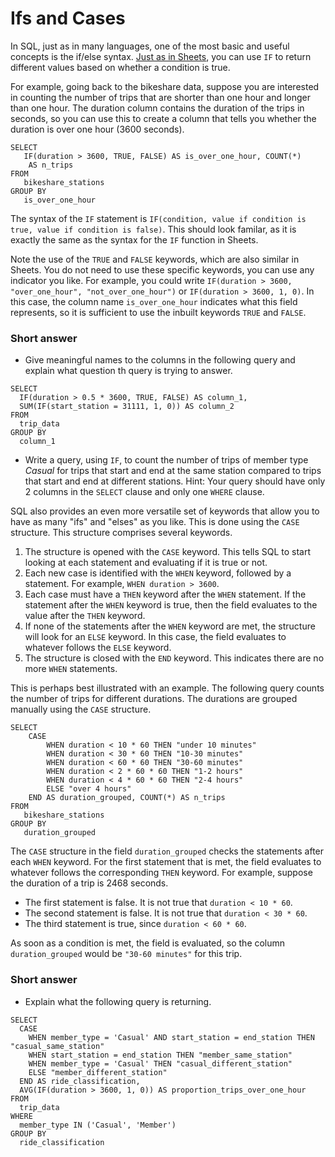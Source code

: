 <!-- Copyright (C)  Google, Runestone Interactive LLC
  This work is licensed under the Creative Commons Attribution-ShareAlike 4.0
  International License. To view a copy of this license, visit
  http://creativecommons.org/licenses/by-sa/4.0/. -->

Ifs and Cases
=============

In SQL, just as in many languages, one of the most basic and useful
concepts is the if/else syntax.
[Just as in Sheets](../what_is_a_formula.md), you can use `IF` to return 
different values based on whether a condition is true.

For example, going back to the bikeshare data, suppose you are
interested in counting the number of trips that are shorter than one
hour and longer than one hour. The duration column contains the duration
of the trips in seconds, so you can use this to create a column that
tells you whether the duration is over one hour (3600 seconds).

``` {sql}
SELECT
   IF(duration > 3600, TRUE, FALSE) AS is_over_one_hour, COUNT(*)
    AS n_trips
FROM
   bikeshare_stations
GROUP BY
   is_over_one_hour
```

The syntax of the `IF` statement is
`IF(condition, value if condition is true, value if condition is false)`.
This should look familar, as it is exactly the same as the syntax for
the `IF` function in Sheets.

Note the use of the `TRUE` and `FALSE` keywords, which are also similar
in Sheets. You do not need to use these specific keywords, you can use
any indicator you like. For example, you could write
`IF(duration > 3600, "over_one_hour", "not_over_one_hour")` or
`IF(duration > 3600, 1, 0)`. In this case, the column name
`is_over_one_hour` indicates what this field represents, so it is
sufficient to use the inbuilt keywords `TRUE` and `FALSE`.

### Short answer

- Give meaningful names to the columns in the following query and explain
what question th query is trying to answer.

``` {sql}
SELECT
  IF(duration > 0.5 * 3600, TRUE, FALSE) AS column_1,
  SUM(IF(start_station = 31111, 1, 0)) AS column_2
FROM
  trip_data
GROUP BY
  column_1
```

- Write a query, using `IF`, to count the number of trips of member type
*Casual* for trips that start and end at the same station compared to
trips that start and end at different stations. 
Hint: Your query should have only 2 columns in the `SELECT` clause and only
one `WHERE` clause.

SQL also provides an even more versatile set of keywords that allow you
to have as many "ifs" and "elses" as you like. This is done using the
`CASE` structure. This structure comprises several keywords.

1.  The structure is opened with the `CASE` keyword. This tells SQL to
    start looking at each statement and evaluating if it is true or not.
2.  Each new case is identified with the `WHEN` keyword, followed by a
    statement. For example, `WHEN duration > 3600`.
3.  Each case must have a `THEN` keyword after the `WHEN` statement. If
    the statement after the `WHEN` keyword is true, then the field
    evaluates to the value after the `THEN` keyword.
4.  If none of the statements after the `WHEN` keyword are met, the
    structure will look for an `ELSE` keyword. In this case, the field
    evaluates to whatever follows the `ELSE` keyword.
5.  The structure is closed with the `END` keyword. This indicates there
    are no more `WHEN` statements.

This is perhaps best illustrated with an example. The following query
counts the number of trips for different durations. The durations are
grouped manually using the `CASE` structure.

``` {sql}
SELECT
    CASE
        WHEN duration < 10 * 60 THEN "under 10 minutes" 
        WHEN duration < 30 * 60 THEN "10-30 minutes" 
        WHEN duration < 60 * 60 THEN "30-60 minutes" 
        WHEN duration < 2 * 60 * 60 THEN "1-2 hours" 
        WHEN duration < 4 * 60 * 60 THEN "2-4 hours" 
        ELSE "over 4 hours"
    END AS duration_grouped, COUNT(*) AS n_trips
FROM
   bikeshare_stations
GROUP BY
   duration_grouped
```

The `CASE` structure in the field `duration_grouped` checks the
statements after each `WHEN` keyword. For the first statement that is
met, the field evaluates to whatever follows the corresponding `THEN`
keyword. For example, suppose the duration of a trip is 2468 seconds.

-   The first statement is false. It is not true that
    `duration < 10 * 60`.
-   The second statement is false. It is not true that
    `duration < 30 * 60`.
-   The third statement is true, since `duration < 60 * 60`.

As soon as a condition is met, the field is evaluated, so the column
`duration_grouped` would be `"30-60 minutes"` for this trip.

### Short answer

- Explain what the following query is returning.

``` {sql}
SELECT
  CASE
    WHEN member_type = 'Casual' AND start_station = end_station THEN "casual_same_station"
    WHEN start_station = end_station THEN "member_same_station"
    WHEN member_type = 'Casual' THEN "casual_different_station"
    ELSE "member_different_station"
  END AS ride_classification,
  AVG(IF(duration > 3600, 1, 0)) AS proportion_trips_over_one_hour
FROM
  trip_data
WHERE
  member_type IN ('Casual', 'Member')
GROUP BY
  ride_classification
```

